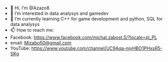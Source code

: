 - 👋 Hi, I’m @Azazo8
- 👀 I’m interested in data analysys and gamedev
- 🌱 I’m currently learning C++ for game development and python, SQL for data analysys
- 📫 How to reach me:
- Facebook: https://www.facebook.com/michal.zabost.5/?locale=pl_PL
- email: Mizabo50@gmail.com
- YouTube: https://www.youtube.com/channel/UC9Aqa-njyHBO1PHxsR5-SKg

<!---
Azazo8/Azazo8 is a ✨ special ✨ repository because its `README.md` (this file) appears on your GitHub profile.
You can click the Preview link to take a look at your changes.
--->
